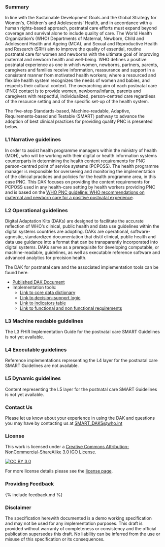 ### Summary 
In line with the Sustainable Development Goals and the Global Strategy for Women's, Children's and Adolescents' Health, and in accordance with a human rights-based approach, postnatal care efforts must expand beyond coverage and survival alone to include quality of care. The World Health Organization’s (WHO) Departments of Maternal, Newborn, Child and Adolescent Health and Ageing (MCA), and Sexual and Reproductive Health and Research (SRH) aim to improve the quality of essential, routine postnatal care for women and newborns with the ultimate goal of improving maternal and newborn health and well-being. WHO defines a positive postnatal experience as one in which women, newborns, partners, parents, caregivers and families receive information, reassurance and support in a consistent manner from motivated health workers; where a resourced and flexible health system recognizes the needs of women and babies, and respects their cultural context. The overarching aim of each postnatal care (PNC) contact is to provide women, newborns/infants, parents and caregivers with respectful, individualized, person-centred care regardless of the resource setting and of the specific set-up of the health system.  

The five-step Standards-based, Machine-readable, Adaptive, Requirements-based and Testable (SMART) pathway to advance the adoption of best clinical practices for providing quality PNC is presented below. 

### L1 Narrative guidelines
In order to assist health programme managers within the ministry of health (MOH), who will be working with their digital or health information systems counterparts in determining the health content requirements for PNC person-centred point of service systems (PCPOSS). The health programme manager is responsible for overseeing and monitoring the implementation of the clinical practices and policies for the health programme area, in this case PNC. This DAK focuses on providing the content requirements for PCPOSS used in any health-care setting by health workers providing PNC and is based on the [WHO PNC guideline: WHO recommendations on maternal and newborn care for a positive postnatal experience](https://iris.who.int/handle/10665/352658). 

### L2 Operational guidelines
Digital Adaptation Kits (DAKs) are designed to facilitate the accurate reflection of WHO’s clinical, public health and data use guidelines within the digital systems countries are adopting. DAKs are operational, software-agnostic, standardized documentation that distil clinical, public health and data use guidance into a format that can be transparently incorporated into digital systems. DAKs serve as a prerequisite for developing computable, or machine-readable, guidelines, as well as executable reference software and advanced analytics for precision health. 

The DAK for postnatal care and the associated implementation tools can be found here: 

- [Published DAK Document]()
- Implementation tools: 
    - [Link to core data dictionary](https://smart.who.int/dak-pnc/dictionary.html)
    - [Link to decision-support logic](https://smart.who.int/dak-pnc/decision-logic.html) 
    - [Link to indicators table](https://smart.who.int/dak-pnc/indicators.html)
    - [Link to functional and non functional requirements](https://smart.who.int/dak-pnc/system-requirements.html)

### L3 Machine readable guidelines
The L3 FHIR Implementation Guide for the postnatal care SMART Guidelines is not yet available.

### L4 Executable guidelines
Reference implementations representing the L4 layer for the postnatal care SMART Guidelines are not available.  

### L5 Dynamic guidelines
Content representing the L5 layer for the postnatal care SMART Guidelines is not yet available.

### Contact Us
<p>Please let us know about your experience in using the DAK and questions you may have by contacting us at <a href= "mailto:SMART_DAKS@who.int?subject = DAK Feedback">SMART_DAKS@who.int</a></p>

### License
This work is licensed under a
[Creative Commons Attribution-NonCommercial-ShareAlike 3.0 IGO License][cc-by].

[![CC BY 3.0][cc-by-image]][cc-by]

[cc-by]: http://creativecommons.org/licenses/by-nc-sa/3.0/igo/
[cc-by-image]: https://i.creativecommons.org/l/by-nc-sa/3.0/igo/88x31.png
[cc-by-shield]: https://img.shields.io/badge/License-CC%20BY%203.0-lightgrey.svg

For more license details please see the [license page](https://smart.who.int/dak-pnc/license.html).

### Providing Feedback
{% include feedback.md %}

<!-- for main branch of DAK repos only, remove while releases -->
### Disclaimer
The specification herewith documented is a demo working specification and may not be used for any implementation purposes. This draft is provided without warranty of completeness or consistency and the official publication supersedes this draft. No liability can be inferred from the use or misuse of this specification or its consequences.